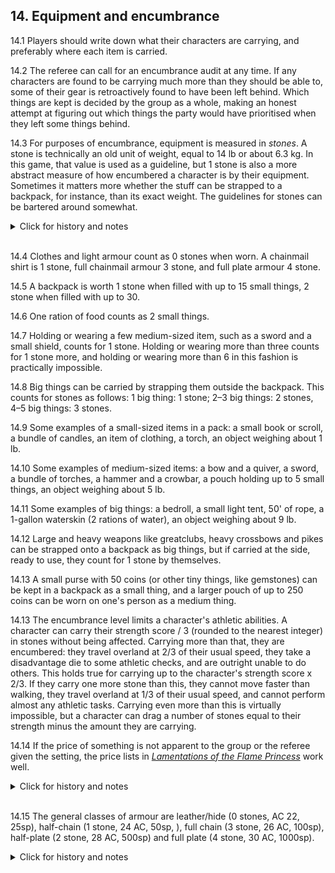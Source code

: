 <h2>14. Equipment and encumbrance</h2>

14.1 Players should write down what their characters are carrying, and preferably where each item is carried.

14.2 The referee can call for an encumbrance audit at any time. If any characters are found to be carrying much more than they should be able to, some of their gear is retroactively found to have been left behind. Which things are kept is decided by the group as a whole, making an honest attempt at figuring out which things the party would have prioritised when they left some things behind.

14.3 For purposes of encumbrance, equipment is measured in _stones_. A stone is technically an old unit of weight, equal to 14 lb or about 6.3 kg. In this game, that value is used as a guideline, but 1 stone is also a more abstract measure of how encumbered a character is by their equipment. Sometimes it matters more whether the stuff can be strapped to a backpack, for instance, than its exact weight. The guidelines for stones can be bartered around somewhat.

<details><summary markdown="span">Click for history and notes</summary>

These encumbrance rules (14.3 through 14.13) are directly lifted from this character sheet, intended for use with DnD 5e, by Sandra "2097": https://drive.google.com/file/d/1Ly-2ps0cPdMCumpp7apOh8aIneWcuwc_/view?usp=sharing (The link is a re-host; I believe the original is available somewhere at Sandra's page idiomdrottning.org but I have lost the link.)

</details><br/>

14.4 Clothes and light armour count as 0 stones when worn. A chainmail shirt is 1 stone, full chainmail armour 3 stone, and full plate armour 4 stone.

14.5 A backpack is worth 1 stone when filled with up to 15 small things, 2 stone when filled with up to 30.

14.6 One ration of food counts as 2 small things.

14.7 Holding or wearing a few medium-sized item, such as a sword and a small shield, counts for 1 stone. Holding or wearing more than three counts for 1 stone more, and holding or wearing more than 6 in this fashion is practically impossible.

14.8 Big things can be carried by strapping them outside the backpack. This counts for stones as follows: 1 big thing: 1 stone; 2–3 big things: 2 stones, 4–5 big things: 3 stones.

14.9 Some examples of a small-sized items in a pack: a small book or scroll, a bundle of candles, an item of clothing, a torch, an object weighing about 1 lb.

14.10 Some examples of medium-sized items: a bow and a quiver, a sword, a bundle of torches, a hammer and a crowbar, a pouch holding up to 5 small things, an object weighing about 5 lb. 

14.11 Some examples of big things: a bedroll, a small light tent, 50' of rope, a 1-gallon waterskin (2 rations of water), an object weighing about 9 lb.

14.12 Large and heavy weapons like greatclubs, heavy crossbows and pikes can be strapped onto a backpack as big things, but if carried at the side, ready to use, they count for 1 stone by themselves.

14.13 A small purse with 50 coins (or other tiny things, like gemstones) can be kept in a backpack as a small thing, and a larger pouch of up to 250 coins can be worn on one's person as a medium thing.

14.13 The encumbrance level limits a character's athletic abilities. A character can carry their strength score / 3 (rounded to the nearest integer) in stones without being affected. Carrying more than that, they are encumbered: they travel overland at 2/3 of their usual speed, they take a disadvantage die to some athletic checks, and are outright unable to do others. This holds true for carrying up to the character's strength score x 2/3. If they carry one more stone than this, they cannot move faster than walking, they travel overland at 1/3 of their usual speed, and cannot perform almost any athletic tasks. Carrying even more than this is virtually impossible, but a character can drag a number of stones equal to their strength minus the amount they are carrying.

14.14 If the price of something is not apparent to the group or the referee given the setting, the price lists in _[Lamentations of the Flame Princess](https://paulgorman.org/roleplaying/dnd/misc/LotFP_Rules_and_Magic_Free_Version_without_Art.pdf)_ work well.

<details><summary markdown="span">Click for history and notes</summary>

Maastricht '18 used the LotFP price lists.
</details><br/>

14.15 The general classes of armour are leather/hide (0 stones, AC 22, 25sp), half-chain (1 stone, 24 AC, 50sp, ), full chain (3 stone, 26 AC, 100sp), half-plate (2 stone, 28 AC, 500sp) and full plate (4 stone, 30 AC, 1000sp).
<details><summary markdown="span">Click for history and notes</summary>

Prices are based on those from _[Lamentations of the Flame Princess](https://paulgorman.org/roleplaying/dnd/misc/LotFP_Rules_and_Magic_Free_Version_without_Art.pdf)_. In Maastricht '18 we had the encumbrance values of full chain and half-plate switched around, but some players remarked that while chainmail is effectively carried on one's shoulders, plate mail is strapped on in a way that distributes the load.
</details><br/>
